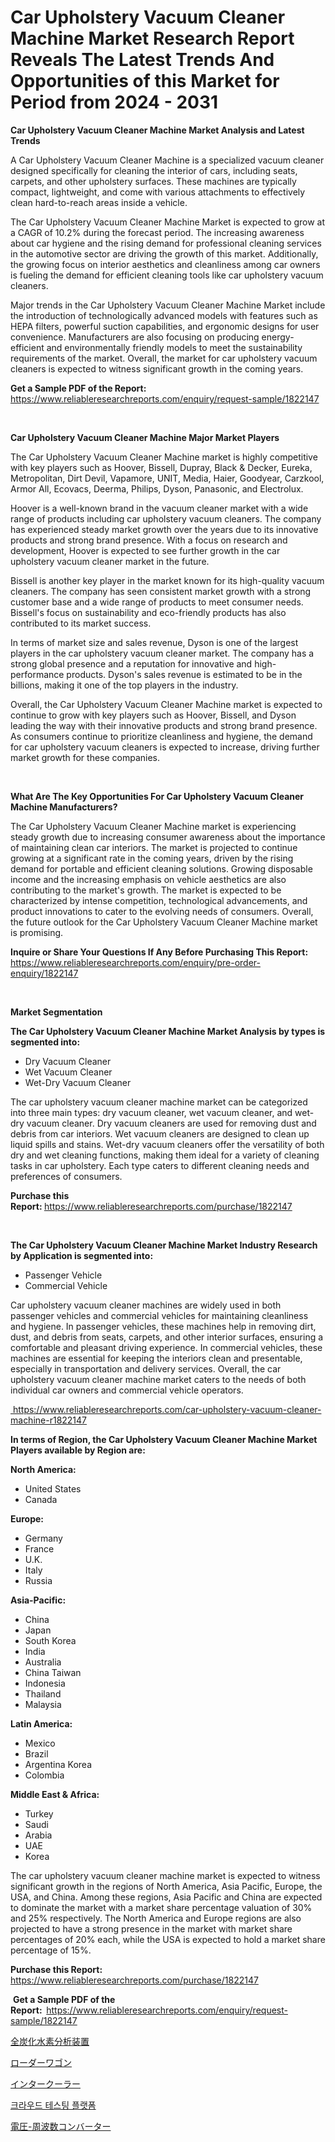 <p><h1>Car Upholstery Vacuum Cleaner Machine Market Research Report Reveals The Latest Trends And Opportunities of this Market for Period from 2024 - 2031</h1></p><p><strong>Car Upholstery Vacuum Cleaner Machine Market Analysis and Latest Trends</strong></p>
<p><p>A Car Upholstery Vacuum Cleaner Machine is a specialized vacuum cleaner designed specifically for cleaning the interior of cars, including seats, carpets, and other upholstery surfaces. These machines are typically compact, lightweight, and come with various attachments to effectively clean hard-to-reach areas inside a vehicle.</p><p>The Car Upholstery Vacuum Cleaner Machine Market is expected to grow at a CAGR of 10.2% during the forecast period. The increasing awareness about car hygiene and the rising demand for professional cleaning services in the automotive sector are driving the growth of this market. Additionally, the growing focus on interior aesthetics and cleanliness among car owners is fueling the demand for efficient cleaning tools like car upholstery vacuum cleaners.</p><p>Major trends in the Car Upholstery Vacuum Cleaner Machine Market include the introduction of technologically advanced models with features such as HEPA filters, powerful suction capabilities, and ergonomic designs for user convenience. Manufacturers are also focusing on producing energy-efficient and environmentally friendly models to meet the sustainability requirements of the market. Overall, the market for car upholstery vacuum cleaners is expected to witness significant growth in the coming years.</p></p>
<p><strong>Get a Sample PDF of the Report:&nbsp;</strong> <a href="https://www.reliableresearchreports.com/enquiry/request-sample/1822147">https://www.reliableresearchreports.com/enquiry/request-sample/1822147</a></p>
<p>&nbsp;</p>
<p><strong>Car Upholstery Vacuum Cleaner Machine Major Market Players</strong></p>
<p><p>The Car Upholstery Vacuum Cleaner Machine market is highly competitive with key players such as Hoover, Bissell, Dupray, Black & Decker, Eureka, Metropolitan, Dirt Devil, Vapamore, UNIT, Media, Haier, Goodyear, Carzkool, Armor All, Ecovacs, Deerma, Philips, Dyson, Panasonic, and Electrolux.</p><p>Hoover is a well-known brand in the vacuum cleaner market with a wide range of products including car upholstery vacuum cleaners. The company has experienced steady market growth over the years due to its innovative products and strong brand presence. With a focus on research and development, Hoover is expected to see further growth in the car upholstery vacuum cleaner market in the future.</p><p>Bissell is another key player in the market known for its high-quality vacuum cleaners. The company has seen consistent market growth with a strong customer base and a wide range of products to meet consumer needs. Bissell's focus on sustainability and eco-friendly products has also contributed to its market success.</p><p>In terms of market size and sales revenue, Dyson is one of the largest players in the car upholstery vacuum cleaner market. The company has a strong global presence and a reputation for innovative and high-performance products. Dyson's sales revenue is estimated to be in the billions, making it one of the top players in the industry.</p><p>Overall, the Car Upholstery Vacuum Cleaner Machine market is expected to continue to grow with key players such as Hoover, Bissell, and Dyson leading the way with their innovative products and strong brand presence. As consumers continue to prioritize cleanliness and hygiene, the demand for car upholstery vacuum cleaners is expected to increase, driving further market growth for these companies.</p></p>
<p>&nbsp;</p>
<p><strong>What Are The Key Opportunities For Car Upholstery Vacuum Cleaner Machine Manufacturers?</strong></p>
<p><p>The Car Upholstery Vacuum Cleaner Machine market is experiencing steady growth due to increasing consumer awareness about the importance of maintaining clean car interiors. The market is projected to continue growing at a significant rate in the coming years, driven by the rising demand for portable and efficient cleaning solutions. Growing disposable income and the increasing emphasis on vehicle aesthetics are also contributing to the market's growth. The market is expected to be characterized by intense competition, technological advancements, and product innovations to cater to the evolving needs of consumers. Overall, the future outlook for the Car Upholstery Vacuum Cleaner Machine market is promising.</p></p>
<p><strong>Inquire or Share Your Questions If Any Before Purchasing This Report:</strong> <a href="https://www.reliableresearchreports.com/enquiry/pre-order-enquiry/1822147">https://www.reliableresearchreports.com/enquiry/pre-order-enquiry/1822147</a></p>
<p>&nbsp;</p>
<p><strong>Market Segmentation</strong></p>
<p><strong>The Car Upholstery Vacuum Cleaner Machine Market Analysis by types is segmented into:</strong></p>
<p><ul><li>Dry Vacuum Cleaner</li><li>Wet Vacuum Cleaner</li><li>Wet-Dry Vacuum Cleaner</li></ul></p>
<p><p>The car upholstery vacuum cleaner machine market can be categorized into three main types: dry vacuum cleaner, wet vacuum cleaner, and wet-dry vacuum cleaner. Dry vacuum cleaners are used for removing dust and debris from car interiors. Wet vacuum cleaners are designed to clean up liquid spills and stains. Wet-dry vacuum cleaners offer the versatility of both dry and wet cleaning functions, making them ideal for a variety of cleaning tasks in car upholstery. Each type caters to different cleaning needs and preferences of consumers.</p></p>
<p><strong>Purchase this Report:&nbsp;</strong><a href="https://www.reliableresearchreports.com/purchase/1822147">https://www.reliableresearchreports.com/purchase/1822147</a></p>
<p>&nbsp;</p>
<p><strong>The Car Upholstery Vacuum Cleaner Machine Market Industry Research by Application is segmented into:</strong></p>
<p><ul><li>Passenger Vehicle</li><li>Commercial Vehicle</li></ul></p>
<p><p>Car upholstery vacuum cleaner machines are widely used in both passenger vehicles and commercial vehicles for maintaining cleanliness and hygiene. In passenger vehicles, these machines help in removing dirt, dust, and debris from seats, carpets, and other interior surfaces, ensuring a comfortable and pleasant driving experience. In commercial vehicles, these machines are essential for keeping the interiors clean and presentable, especially in transportation and delivery services. Overall, the car upholstery vacuum cleaner machine market caters to the needs of both individual car owners and commercial vehicle operators.</p></p>
<p><a href="https://www.reliableresearchreports.com/car-upholstery-vacuum-cleaner-machine-r1822147">&nbsp;https://www.reliableresearchreports.com/car-upholstery-vacuum-cleaner-machine-r1822147</a></p>
<p><strong>In terms of Region, the Car Upholstery Vacuum Cleaner Machine Market Players available by Region are:</strong></p>
<p>
    <p> <strong> North America: </strong>
        <ul>
            <li>United States</li>
            <li>Canada</li>
        </ul>
        </p> 
    <p> <strong> Europe: </strong>
        <ul>
            <li>Germany</li>
            <li>France</li>
            <li>U.K.</li>
            <li>Italy</li>
            <li>Russia</li>
        </ul>
        </p> 
    <p> <strong> Asia-Pacific: </strong>
        <ul>
            <li>China</li>
            <li>Japan</li>
            <li>South Korea</li>
            <li>India</li>
            <li>Australia</li>
            <li>China Taiwan</li>
            <li>Indonesia</li>
            <li>Thailand</li>
            <li>Malaysia</li>
        </ul>
        </p> 
    <p> <strong> Latin America: </strong>
        <ul>
            <li>Mexico</li>
            <li>Brazil</li>
            <li>Argentina Korea</li>
            <li>Colombia</li>
        </ul>
        </p> 
    <p> <strong> Middle East & Africa: </strong>
        <ul>
            <li>Turkey</li>
            <li>Saudi</li>
            <li>Arabia</li>
            <li>UAE</li>
            <li>Korea</li>
        </ul>
    </p>
    </p>
<p><p>The car upholstery vacuum cleaner machine market is expected to witness significant growth in the regions of North America, Asia Pacific, Europe, the USA, and China. Among these regions, Asia Pacific and China are expected to dominate the market with a market share percentage valuation of 30% and 25% respectively. The North America and Europe regions are also projected to have a strong presence in the market with market share percentages of 20% each, while the USA is expected to hold a market share percentage of 15%.</p></p>
<p><strong>Purchase this Report: </strong><a href="https://www.reliableresearchreports.com/purchase/1822147">https://www.reliableresearchreports.com/purchase/1822147</a></p>
<p>&nbsp;<strong>Get a Sample PDF of the Report:&nbsp;&nbsp;</strong><a href="https://www.reliableresearchreports.com/enquiry/request-sample/1822147">https://www.reliableresearchreports.com/enquiry/request-sample/1822147</a></p>
<p><strong></strong></p>
<p><p><a href="https://github.com/AriMuller2009/Market-Research-Report-List-1/blob/main/176113941055.md">全炭化水素分析装置</a></p><p><a href="https://medium.com/@dominicalsop1/%E3%83%AD%E3%83%BC%E3%83%80%E3%83%BC%E3%83%AF%E3%82%B4%E3%83%B3%E5%B8%82%E5%A0%B4%E3%81%AE%E3%83%88%E3%83%AC%E3%83%B3%E3%83%89%E3%81%8A%E3%82%88%E3%81%B3%E5%B8%82%E5%A0%B4%E5%88%86%E6%9E%90%E3%81%AF-2024%E5%B9%B4%E3%81%8B%E3%82%892031%E5%B9%B4%E3%81%BE%E3%81%A7%E3%81%AE%E6%9C%9F%E9%96%93%E3%81%AB%E4%BA%88%E6%B8%AC%E3%81%95%E3%82%8C%E3%81%A6%E3%81%84%E3%81%BE%E3%81%99-5a9786fbe804">ローダーワゴン</a></p><p><a href="https://github.com/dathomson6534/Market-Research-Report-List-1/blob/main/152269941056.md">インタークーラー</a></p><p><a href="https://medium.com/@bennyuigleyjks/2024%EB%85%84%EB%B6%80%ED%84%B0-2031%EB%85%84%EA%B9%8C%EC%A7%80%EC%9D%98-%EA%B8%B0%EA%B0%84%EC%97%90-%EB%8C%80%ED%95%9C-%EC%8B%9C%EC%9E%A5-%EB%B6%84%EC%84%9D%EA%B3%BC-%ED%81%AC%EA%B8%B0-%EC%98%88%EC%B8%A1%EB%90%9C-%ED%81%AC%EB%9D%BC%EC%9A%B0%EB%93%9C-%ED%85%8C%EC%8A%A4%ED%8C%85-%ED%94%8C%EB%9E%AB%ED%8F%BC%EC%97%90-%EB%8C%80%ED%95%9C-%EC%8B%9C%EC%9E%A5-%EB%B6%84%EC%84%9D-960496a4193f">크라우드 테스팅 플랫폼</a></p><p><a href="https://medium.com/@lauriank/%E9%9B%BB%E5%9C%A7%E3%81%8B%E3%82%89%E5%91%A8%E6%B3%A2%E6%95%B0%E3%81%B8%E3%81%AE%E3%82%B3%E3%83%B3%E3%83%90%E3%83%BC%E3%82%BF%E3%83%BC%E3%81%AE%E5%B8%82%E5%A0%B4%E5%88%86%E6%9E%90%E3%81%A8-2024%E5%B9%B4%E3%81%8B%E3%82%892031%E5%B9%B4%E3%81%BE%E3%81%A7%E3%81%AE%E4%BA%88%E6%B8%AC%E3%81%95%E3%82%8C%E3%81%9F%E5%B8%82%E5%A0%B4%E8%A6%8F%E6%A8%A1-9953cb83c400">電圧-周波数コンバーター</a></p></p>